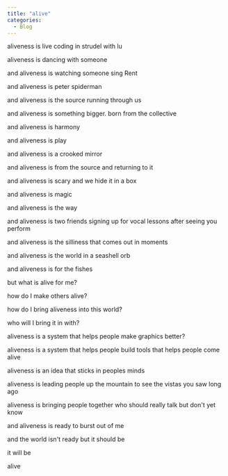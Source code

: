 ```yaml
---
title: "alive"
categories:
  - Blog
---
```


<!-- Aliveness is ~planning~ hosting that conference -->

aliveness is live coding in strudel with lu

aliveness is dancing with someone

and aliveness is watching someone sing Rent

<!-- and aliveness is all cops are beautiful -->

and aliveness is peter spiderman

and aliveness is the source running through us

and aliveness is something bigger. born from the collective

and aliveness is harmony

and aliveness is play

and aliveness is a crooked mirror

<!-- and aliveness is from the source and back to the source -->

and aliveness is from the source and returning to it

and aliveness is scary and we hide it in a box

and aliveness is magic

and aliveness is the way

and aliveness is two friends signing up for vocal lessons after seeing you perform

and aliveness is the silliness that comes out in moments

and aliveness is the world in a seashell orb

and aliveness is for the fishes

<!--  -->

but what is alive for me?

how do I make others alive?

how do I bring aliveness into this world?

who will I bring it in with?

aliveness is a system that helps people make graphics better?

aliveness is a system that helps people build tools that helps people come alive

aliveness is an idea that sticks in peoples minds

aliveness is leading people up the mountain to see the vistas you saw long ago

aliveness is bringing people together who should really talk but don't yet know

<!--  -->

and aliveness is ready to burst out of me

and the world isn't ready but it should be

it will be

alive

